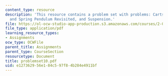 ```yaml
---
content_type: resource
description: 'This resource contains a problem set with problems: Carts, Double Mass
  and Spring Pendulum Revisited, and Suspension.'
file: https://ol-ocw-studio-app-production.s3.amazonaws.com/courses/2-003j-dynamics-and-control-i-spring-2007/e127362956e184c597f84b284e4911bf_problemset10.pdf
file_type: application/pdf
learning_resource_types:
- Assignments
ocw_type: OCWFile
parent_title: Assignments
parent_type: CourseSection
resourcetype: Document
title: problemset10.pdf
uid: e1273629-56e1-84c5-97f8-4b284e4911bf
---
```

